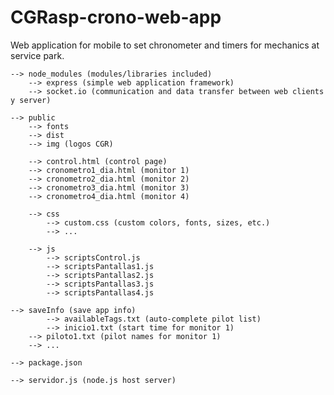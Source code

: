 # CGRasp-crono-web-app
Web application for mobile to set chronometer and timers for mechanics at service park.

	--> node_modules (modules/libraries included)
		--> express (simple web application framework)
		--> socket.io (communication and data transfer between web clients y server)

	--> public
		--> fonts
		--> dist
		--> img (logos CGR)

		--> control.html (control page)
		--> cronometro1_dia.html (monitor 1)
		--> cronometro2_dia.html (monitor 2)
		--> cronometro3_dia.html (monitor 3)
		--> cronometro4_dia.html (monitor 4)

		--> css
			--> custom.css (custom colors, fonts, sizes, etc.)
			--> ...

		--> js
			--> scriptsControl.js 
			--> scriptsPantallas1.js 
			--> scriptsPantallas2.js
			--> scriptsPantallas3.js
			--> scriptsPantallas4.js 
		
	--> saveInfo (save app info)
    		--> availableTags.txt (auto-complete pilot list)
    		--> inicio1.txt	(start time for monitor 1)
		--> piloto1.txt (pilot names for monitor 1)
		--> ...

	--> package.json

	--> servidor.js (node.js host server)
